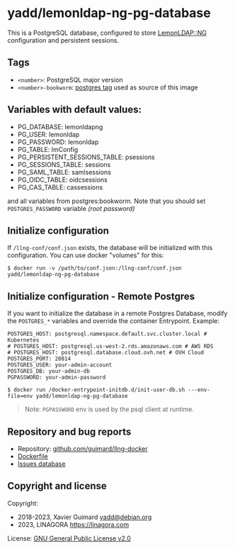 # yadd/lemonldap-ng-pg-database

This is a PostgreSQL database, configured to store
[LemonLDAP::NG](https://lemonldap-ng.org) configuration and persistent
sessions.

## Tags

* `<number>`: PostgreSQL major version
* `<number>-bookworm`: [postgres tag](https://hub.docker.com/_/postgres) used as source of this image

## Variables with default values:

* PG\_DATABASE: lemonldapng
* PG\_USER: lemonldap
* PG\_PASSWORD: lemonldap
* PG\_TABLE: lmConfig
* PG\_PERSISTENT\_SESSIONS\_TABLE: psessions
* PG\_SESSIONS\_TABLE: sessions
* PG\_SAML\_TABLE: samlsessions
* PG\_OIDC\_TABLE: oidcsessions
* PG\_CAS\_TABLE: cassessions

and all variables from postgres:bookworm. Note that you should set
`POSTGRES_PASSWORD` variable _(root password)_

## Initialize configuration

If `/llng-conf/conf.json` exists, the database will be initialized with this
configuration. You can use docker "volumes" for this:

```shell
$ docker run -v /path/to/conf.json:/llng-conf/conf.json yadd/lemonldap-ng-pg-database
```

## Initialize configuration - Remote Postgres
If you want to initialize the database in a remote Postgres Database, modify the `POSTGRES_*` variables and override the container Entrypoint. Example:
```shell
POSTGRES_HOST: postgresql.namespace.default.svc.cluster.local # Kubernetes
# POSTGRES_HOST: postgresql.us-west-2.rds.amazonaws.com # AWS RDS
# POSTGRES_HOST: postgresql.database.cloud.ovh.net # OVH Cloud
POSTGRES_PORT: 20814
POSTGRES_USER: your-admin-account
POSTGRES_DB: your-admin-db
PGPASSWORD: your-admin-password

$ docker run /docker-entrypoint-initdb.d/init-user-db.sh ---env-file=env yadd/lemonldap-ng-pg-database 
```
>Note: `PGPASSWORD` env is used by the psql client at runtime.
## Repository and bug reports

* Repository: [github.com/guimard/llng-docker](https://github.com/guimard/llng-docker/tree/master/pg)
* [Dockerfile](https://github.com/guimard/llng-docker/blob/master/pg/Dockerfile)
* [Issues database](https://github.com/guimard/llng-docker/issues)

## Copyright and license

Copyright:
 * 2018-2023, Xavier Guimard <yadd@debian.org>
 * 2023, LINAGORA <https://linagora.com>

License: [GNU General Public License v2.0](https://github.com/guimard/llng-docker/blob/master/LICENSE)
